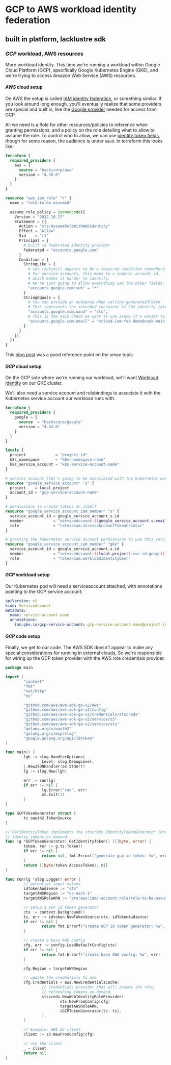 # GCP to AWS workload identity federation

## built in platform, lacklustre sdk

### _GCP_ workload, AWS resources

More workload identity.
This time we're running a workload within Google Cloud Platform (GCP),
specifically Google Kubernetes Engine (GKE),
and we're trying to access Amazon Web Service (AWS) resources.

#### _AWS_ cloud setup

On AWS the setup is called
[IAM identity federation](https://aws.amazon.com/identity/federation/),
or something similar.
If you look around long enough,
you'll eventually realize that some providers are special and built in,
like the [Google provider](https://docs.aws.amazon.com/IAM/latest/UserGuide/id_roles_providers_create_oidc.html)
needed  for access from GCP.

All we need is a Role for other resources/policies to reference when granting permissions,
and a policy on the role detailing what to allow to assume the role.
To control who to allow, 
we can use [identity token fields](https://cloud.google.com/docs/authentication/token-types#id-contents),
though for some reason, the audience is under `oaud`.
In terraform this looks like:

```terraform
terraform {
  required_providers {
    aws = {
      source = "hashicorp/aws"
      version = "4.39.0"
    }
  }
}

resource "aws_iam_role" "r" {
  name = "role-to-be-assumed"

  assume_role_policy = jsonencode({
    Version = "2012-10-17"
    Statement = [{
      Action = "sts:AssumeRoleWithWebIdentity"
      Effect = "Allow"
      Sid    = "r1"
      Principal = {
        # built in federated identity provider
        Federated = "accounts.google.com"
      }
      Condition = {
        StringLike = {
          # sub (subject) appears to be a required condition somewhere.
          # For service accounts, this maps to a numeric account id,
          # which makes it harder to identify.
          # We're just going to allow everything use the other fields.
          "accounts.google.com:sub" = "*"
        }
        StringEquals = {
          # You can provide an audience when calling generateIdToken
          # This represents the intended recipient of the identity token.
          "accounts.google.com:oaud" = "sts",
          # This is the main check we want to use since it's easier to match.
          "accounts.google.com:email" = "xcloud-iam-fed-demo@snyk-main.iam.gserviceaccount.com"
        }
      }
    }]
  })
}
```

This [blog post](https://jpassing.com/2021/10/05/authenticating-to-aws-by-using-a-google-cloud-service-account-and-assumerolewithwebidentity/)
was a good reference point on the smae topic.

#### _GCP_ cloud setup

On the GCP side where we're running our workload,
we'll want [Workload Identity](https://cloud.google.com/kubernetes-engine/docs/how-to/workload-identity)
on our GKE cluster.

We'll also need a service account and rolebindings to associate it with the Kubernetes service account
our workload runs with.

```terraform
terraform {
  required_providers {
    google = {
      source  = "hashicorp/google"
      version = "4.43.0"
    }
  }
}

locals {
  project             = "project-id"
  k8s_namespace       = "k8s-namespace-name"
  k8s_service_account = "k8s-service-account-name"
}

# service account that's going to be associated with the kubernetes workload
resource "google_service_account" "s" {
  project    = local.project
  account_id = "gcp-service-account-name"
}

# permissions to create tokens on itself
resource "google_service_account_iam_member" "s" {
  service_account_id = google_service_account.s.id
  member             = "serviceAccount:${google_service_account.s.email}"
  role               = "roles/iam.serviceAccountTokenCreator"
}

# granting the kubernetes service account permissions to use this service account
resource "google_service_account_iam_member" "gke" {
  service_account_id = google_service_account.s.id
  member             = "serviceAccount:${local.project}.svc.id.goog[${local.k8s_namespace}/${local.k8s_service_account}]"
  role               = "roles/iam.workloadIdentityUser"
}
```

#### _GCP_ workload setup

Our Kubernetes pod will need a serviceaccount attached,
with annotations pointing to the GCP service account:

```yaml
apiVersion: v1
kind: ServiceAccount
metadata:
  name: service-account-name
  annotations:
    iam.gke.io/gcp-service-account: gcp-service-account-name@project-id.iam.gserviceaccount.com
```

#### _GCP_ code setup

Finally, we get to our code.
The AWS SDK doesn't appear to make any special considerations for running in external clouds,
So we're responsible for wiring up the GCP token provider with the
AWS role credentials provider.

```go
package main

import (
        "context"
        "fmt"
        "net/http"
        "os"

        "github.com/aws/aws-sdk-go-v2/aws"
        "github.com/aws/aws-sdk-go-v2/config"
        "github.com/aws/aws-sdk-go-v2/credentials/stscreds"
        "github.com/aws/aws-sdk-go-v2/service/s3"
        "github.com/aws/aws-sdk-go-v2/service/sts"
        "golang.org/x/oauth2"
        "golang.org/x/exp/slog"
        "google.golang.org/api/idtoken"
)

func main() {
        lgh := slog.HandlerOptions{
                Level: slog.DebugLevel,
        }.NewJSONHandler(os.Stderr)
        lg := slog.New(lgh)

        err := run(lg)
        if err != nil {
                lg.Error("run", err)
                os.Exit(1)
        }
}

type GCPTokenGenerator struct {
        ts oauth2.TokenSource
}

// GetIdentityToken implements the stscreds.IdentityTokenGenerator interface for refreshing
// identiy tokens on demand.
func (g *GCPTokenGenerator) GetIdentityToken() ([]byte, error) {
        token, rer := g.ts.Token()
        if err != nil {
                return nil, fmt.Errorf("generate gcp id token: %w", err)
        }
        return []byte(token.AccessToken), nil
}

func run(lg *slog.Logger) error {
        // potential input values
        idTokenAudience := "sts"
        targetAWSRegion := "us-east-1"
        targetAWSRoleARN := "arn:aws:iam::account:role/role-to-be-assumed"

        // setup a GCP id token generator
        ctx := context.Background()
        ts, err := idtoken.NewTokenSource(ctx, idTokenAudience)
        if err != nil {
                return fmt.Errorf("create GCP id token generator: %w", err)
        }

        // create a base AWS config
        cfg, err := config.LoadDefaultConfig(ctx)
        if err != nil {
                return fmt.Errorf("create base AWS config: %w", err)
        }

        cfg.Region = targetAWSRegion

        // update the credentials to use
        cfg.Credentials = aws.NewCredentialsCache(
                // credentials provider that will assume the role,
                // refreshing tokens on demand.
                stscreds.NewWebIdentityRoleProvider(
                        sts.NewFromConfig(cfg)
                        targetAWSRoleARN, 
                        &GCPTokenGenerator{ts: ts},
                ),
        )

        // Example: AWS S3 client
        client := s3.NewFromConfig(cfg)

        // use the client
        _ = client
        return nil
}
```

